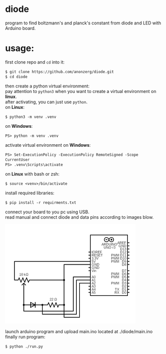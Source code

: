 # diode
program to find boltzmann's and planck's constant from diode and LED with Arduino board.

# usage:

first clone repo and `cd` into it:
```
$ git clone https://github.com/anonzerg/diode.git
$ cd diode
```
then create a python virtual environment:  
pay attention to `python3` when you want to create a virtual environment on **linux**.  
after activating, you can just use `python`.  
on **Linux**:
```
$ python3 -m venv .venv
```
on **Windows**:
```
PS> python -m venv .venv
```
activate virtual environment on **Windows**:
```
PS> Set-ExecutionPolicy -ExecutionPolicy RemoteSigned -Scope CurrentUser
PS> .venv\Scripts\activate
```
on **Linux** with bash or zsh:
```
$ source <venv>/bin/activate
```
install required libraries:
```
$ pip install -r requirments.txt
```
connect your board to you pc using USB.  
read manual and connect diode and data pins according to images blow.

![circuit](/complementary_materials/circuit.png)

launch arduino program and upload main.ino located at ./diode/main.ino  
finally run program:
```
$ python ./run.py
```

